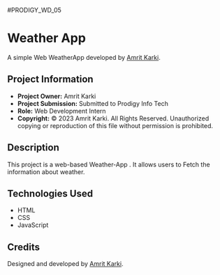 #PRODIGY_WD_05

# Weather App
A simple Web WeatherApp developed by [Amrit Karki](https://www.linkedin.com/in/amritkarkii001/).

## Project Information
- **Project Owner:** Amrit Karki
- **Project Submission:** Submitted to Prodigy Info Tech
- **Role:** Web Development Intern
- **Copyright:** © 2023 Amrit Karki. All Rights Reserved.
  Unauthorized copying or reproduction of this file without permission  is prohibited.

## Description
This project is a web-based Weather-App . It allows users to Fetch the information about weather.

## Technologies Used
- HTML
- CSS
- JavaScript

## Credits

Designed and developed by [Amrit Karki](https://www.linkedin.com/in/amritkarkii001/).
